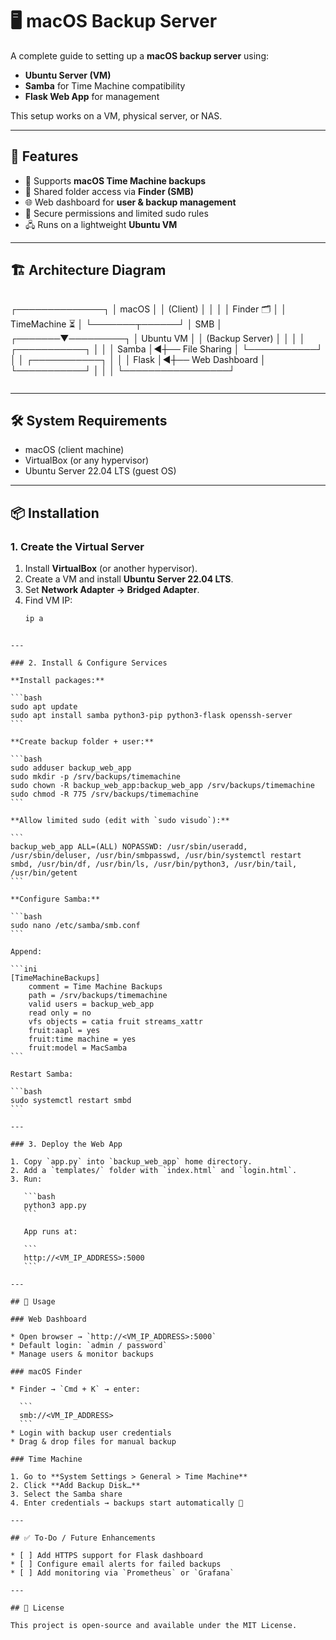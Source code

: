 # 🖥️ macOS Backup Server

A complete guide to setting up a **macOS backup server** using:
- **Ubuntu Server (VM)**
- **Samba** for Time Machine compatibility
- **Flask Web App** for management

This setup works on a VM, physical server, or NAS.

---

## 🚀 Features
- 🔄 Supports **macOS Time Machine backups**
- 📂 Shared folder access via **Finder (SMB)**
- 🌐 Web dashboard for **user & backup management**
- 🔐 Secure permissions and limited sudo rules
- 🖧 Runs on a lightweight **Ubuntu VM**

---

## 🏗️ Architecture Diagram

```

```
 ┌──────────────┐
 │    macOS     │
 │  (Client)    │
 │              │
 │ Finder  🗂️   │
 │ TimeMachine ⏳ │
 └───────┬──────┘
         │ SMB
         │
 ┌───────▼─────────┐
 │   Ubuntu VM     │
 │ (Backup Server) │
 │                 │
 │  ┌───────────┐ │
 │  │  Samba    │◄┼── File Sharing
 │  └───────────┘ │
 │  ┌───────────┐ │
 │  │  Flask    │◄┼── Web Dashboard
 │  └───────────┘ │
 │                 │
 └─────────────────┘
```

````

---

## 🛠️ System Requirements
- macOS (client machine)
- VirtualBox (or any hypervisor)
- Ubuntu Server 22.04 LTS (guest OS)

---

## 📦 Installation

### 1. Create the Virtual Server
1. Install **VirtualBox** (or another hypervisor).
2. Create a VM and install **Ubuntu Server 22.04 LTS**.
3. Set **Network Adapter → Bridged Adapter**.
4. Find VM IP:
   ```bash
   ip a
````

---

### 2. Install & Configure Services

**Install packages:**

```bash
sudo apt update
sudo apt install samba python3-pip python3-flask openssh-server
```

**Create backup folder + user:**

```bash
sudo adduser backup_web_app
sudo mkdir -p /srv/backups/timemachine
sudo chown -R backup_web_app:backup_web_app /srv/backups/timemachine
sudo chmod -R 775 /srv/backups/timemachine
```

**Allow limited sudo (edit with `sudo visudo`):**

```
backup_web_app ALL=(ALL) NOPASSWD: /usr/sbin/useradd, /usr/sbin/deluser, /usr/bin/smbpasswd, /usr/bin/systemctl restart smbd, /usr/bin/df, /usr/bin/ls, /usr/bin/python3, /usr/bin/tail, /usr/bin/getent
```

**Configure Samba:**

```bash
sudo nano /etc/samba/smb.conf
```

Append:

```ini
[TimeMachineBackups]
    comment = Time Machine Backups
    path = /srv/backups/timemachine
    valid users = backup_web_app
    read only = no
    vfs objects = catia fruit streams_xattr
    fruit:aapl = yes
    fruit:time machine = yes
    fruit:model = MacSamba
```

Restart Samba:

```bash
sudo systemctl restart smbd
```

---

### 3. Deploy the Web App

1. Copy `app.py` into `backup_web_app` home directory.
2. Add a `templates/` folder with `index.html` and `login.html`.
3. Run:

   ```bash
   python3 app.py
   ```

   App runs at:

   ```
   http://<VM_IP_ADDRESS>:5000
   ```

---

## 📂 Usage

### Web Dashboard

* Open browser → `http://<VM_IP_ADDRESS>:5000`
* Default login: `admin / password`
* Manage users & monitor backups

### macOS Finder

* Finder → `Cmd + K` → enter:

  ```
  smb://<VM_IP_ADDRESS>
  ```
* Login with backup user credentials
* Drag & drop files for manual backup

### Time Machine

1. Go to **System Settings > General > Time Machine**
2. Click **Add Backup Disk…**
3. Select the Samba share
4. Enter credentials → backups start automatically 🎉

---

## ✅ To-Do / Future Enhancements

* [ ] Add HTTPS support for Flask dashboard
* [ ] Configure email alerts for failed backups
* [ ] Add monitoring via `Prometheus` or `Grafana`

---

## 📜 License

This project is open-source and available under the MIT License.
